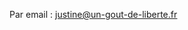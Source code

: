 <span class=""> Par email : </span>
<a class="text-blue-500" href="mailto:justine@un-gout-de-liberte.fr"><u>justine@un-gout-de-liberte.fr</u></a>